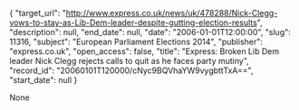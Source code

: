 {
  "target_url": "http://www.express.co.uk/news/uk/478288/Nick-Clegg-vows-to-stay-as-Lib-Dem-leader-despite-gutting-election-results", 
  "description": null, 
  "end_date": null, 
  "date": "2006-01-01T12:00:00", 
  "slug": 11316, 
  "subject": "European Parliament Elections 2014", 
  "publisher": "express.co.uk", 
  "open_access": false, 
  "title": "Express: Broken Lib Dem leader Nick Clegg rejects calls to quit as he faces party mutiny", 
  "record_id": "20060101T120000/cNyc9BQVhaYW9vygbttTxA==", 
  "start_date": null
}

None